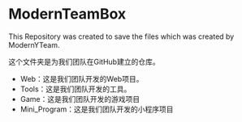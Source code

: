 # ModernTeamBox
This Repository was created to save the files which was created by ModernYTeam.

这个文件夹是为我们团队在GitHub建立的仓库。

- Web：这是我们团队开发的Web项目。
- Tools：这是我们团队开发的工具。
- Game：这是我们团队开发的游戏项目
- Mini_Program：这是我们团队开发的小程序项目


